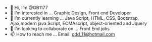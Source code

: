 - 👋 Hi, I’m @GB1177
- 👀 I’m interested in ... Graphic Design, Front end Developer
- 🌱 I’m currently learning ... Java Script, HTML, CSS, Bootstrap, Ajax,modern java Script, ECMAscript, object-oriented  and Jquery
- 💞️ I’m looking to collaborate on ... Front End jobs
- 📫 How to reach me ... Email: gdd_11@hotmail.com      

<!---
GB1177/GB1177 is a ✨ special ✨ repository because its `README.md` (this file) appears on your GitHub profile.
You can click the Preview link to take a look at your changes.
--->
